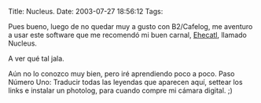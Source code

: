 Title: Nucleus.
Date: 2003-07-27 18:56:12
Tags: 

<p>Pues bueno, luego de no quedar muy a gusto con B2/Cafelog, me aventuro a usar este software que me recomendó mi buen carnal, <a href="mailto:ehecatl@unixmexico.org">Ehecatl</a>, llamado Nucleus.</p>

<p>A ver qué tal jala.</p>

<p>Aún no lo conozco muy bien, pero iré aprendiendo poco a poco. Paso Número Uno: Traducir todas las leyendas que aparecen aquí, settear los links e instalar un photolog, para cuando compre mi cámara digital. ;)</p>
